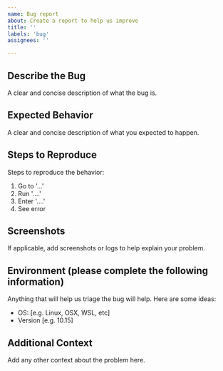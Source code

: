 ```yaml
---
name: Bug report
about: Create a report to help us improve
title: ''
labels: 'bug'
assignees: ''

---
```


## Describe the Bug
A clear and concise description of what the bug is.

## Expected Behavior
A clear and concise description of what you expected to happen.

## Steps to Reproduce
Steps to reproduce the behavior:
1. Go to '...'
2. Run '....'
3. Enter '....'
4. See error

## Screenshots
If applicable, add screenshots or logs to help explain your problem.

## Environment (please complete the following information)

Anything that will help us triage the bug will help. Here are some ideas:
- OS: [e.g. Linux, OSX, WSL, etc]
- Version [e.g. 10.15]

## Additional Context
Add any other context about the problem here.
